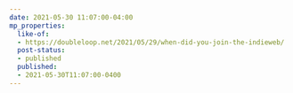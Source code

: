 ```yaml
---
date: 2021-05-30 11:07:00-04:00
mp_properties:
  like-of:
  - https://doubleloop.net/2021/05/29/when-did-you-join-the-indieweb/
  post-status:
  - published
  published:
  - 2021-05-30T11:07:00-0400
---
```


